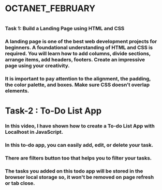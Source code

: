 # OCTANET_FEBRUARY
# 

### Task 1: Build a Landing Page using HTML and CSS
### A landing page is one of the best web development projects for beginners. A foundational understanding of HTML and CSS is required. You will learn how to add columns, divide sections, arrange items, add headers, footers. Create an impressive page using your creativity.
### It is important to pay attention to the alignment, the padding, the color palette, and boxes. Make sure CSS doesn’t overlap elements.

# Task-2 : To-Do List App
### In this video, I have shown how to create a To-do List App with Localhost in JavaScript. 
### In this to-do app, you can easily add, edit, or delete your task. 
### There are filters button too that helps you to filter your tasks. 
### The tasks you added on this todo app will be stored in the browser local storage so, it won't be removed on page refresh or tab close.
